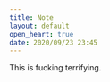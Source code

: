```yaml
---
title: Note
layout: default
open_heart: true
date: 2020/09/23 23:45
---
```


This is fucking terrifying.
